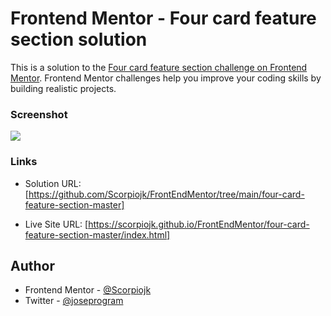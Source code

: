 # Frontend Mentor - Four card feature section solution

This is a solution to the [Four card feature section challenge on Frontend Mentor](https://www.frontendmentor.io/challenges/four-card-feature-section-weK1eFYK). Frontend Mentor challenges help you improve your coding skills by building realistic projects. 


### Screenshot

![](./screenshot.jpg)

### Links

- Solution URL: [https://github.com/Scorpiojk/FrontEndMentor/tree/main/four-card-feature-section-master]

- Live Site URL: [https://scorpiojk.github.io/FrontEndMentor/four-card-feature-section-master/index.html]

## Author

- Frontend Mentor - [@Scorpiojk](https://www.frontendmentor.io/profile/scorpiojk)
- Twitter - [@joseprogram](https://www.twitter.com/joseprogram)
